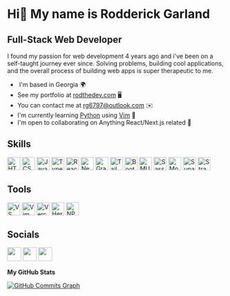 # Hi👋 My name is Rodderick Garland
## Full-Stack Web Developer

I found my passion for web development 4 years ago and i've been on a self-taught journey ever since. Solving problems, building cool applications, and the overall process of building web apps is super therapeutic to me.

-  I'm based in Georgia 🌍
-  See my portfolio at [rodthedev.com](http://www.rodthedev.com) 🖥️
-  You can contact me at [rg6797@outlook.com](mailto:rg6797@outlook.com) ✉️   
-  I'm currently learning [Python](https://www.python.org/) using [Vim](https://www.vim.org/) 🧠  
-  I'm open to collaborating on Anything React/Next.js related 🤝

## Skills

<p>
  <img alt="HTML5" src="https://img.shields.io/badge/html5-E34F26?style=for-the-badge&logo=html5&logoColor=white" height="30px"/>
  <img alt="CSS3" src="https://img.shields.io/badge/css3-1572B6?style=for-the-badge&logo=css3&logoColor=white" height="30px"/>
  <img alt="Javascript" src="https://img.shields.io/badge/javascript-F7DF1E?style=for-the-badge&logo=javascript&logoColor=black" height="30px"/>
  <img alt="Typescript" src="https://img.shields.io/badge/typescript-3178C6?style=for-the-badge&logo=typescript&logoColor=white" height="30px"/>
  <img alt="React" src="https://img.shields.io/badge/react-61DAFB?style=for-the-badge&logo=react&logoColor=white" height="30px"/>
  <img alt="NextJs" src="https://img.shields.io/badge/Next-black?style=for-the-badge&logo=next.js&logoColor=white" height="30px"/>
  <img alt="GraphQL" src="https://img.shields.io/badge/graphql-E10098?style=for-the-badge&logo=graphql&logoColor=white" height="30px"/>
  <img alt="Tailwindcss" src="https://img.shields.io/badge/Tailwind_CSS-38B2AC?style=for-the-badge&logo=tailwind-css&logoColor=white" height="30px"/>
  <img alt="Bootstrap" src="https://img.shields.io/badge/bootstrap-7952B3?style=for-the-badge&logo=bootstrap&logoColor=white" height="30px"/>
  <img alt="MUI" src="https://img.shields.io/badge/mui-007FFF?style=for-the-badge&logo=mui&logoColor=white" height="30px"/>
  <img alt="Sass" src="https://img.shields.io/badge/sass-CC6699?style=for-the-badge&logo=sass&logoColor=white" height="30px"/>
  <img alt="MongoDB" src="https://img.shields.io/badge/mongodb-47A248?style=for-the-badge&logo=mongodb&logoColor=white" height="30px"/>
  <img alt="Supabase" src="https://img.shields.io/badge/supabase-3ECF8E?style=for-the-badge&logo=supabase&logoColor=white" height="30px"/>
  <img alt="Strapi" src="https://img.shields.io/badge/Strapi-2F2E8B?logo=strapi&logoColor=fff&style=flat-square" height="30px" >
</p>
</p>

## Tools

<p>
  <img alt="VS Code" src="https://img.shields.io/badge/visual_studio_code-007ACC?style=for-the-badge&logo=visualstudiocode&logoColor=white" height="30px"/>
  <img alt="Vim" src="https://img.shields.io/badge/Vim-019733?logo=vim&logoColor=fff&style=flat-square" height="30px" >
  <img alt="Vercel" src="https://img.shields.io/badge/vercel-000000?style=for-the-badge&logo=vercel&logoColor=white" height="30px"/>
  <img alt="Heroku" src="https://img.shields.io/badge/-Heroku-430098?style=flat-square&logo=heroku&logoColor=white" height="30px"/>
  <img alt="NPM" src="https://img.shields.io/badge/npm-CB3837?style=for-the-badge&logo=npm&logoColor=white" height="30px"/>
  
</p>

## Socials

<p align="left"> <a href="https://www.codepen.io/zencoder24-the-selector" target="_blank" rel="noreferrer"><img src="https://raw.githubusercontent.com/danielcranney/readme-generator/main/public/icons/socials/codepen-dark.svg" width="32" height="32" /></a> <a href="https://www.github.com/zencoder24" target="_blank" rel="noreferrer"><img src="https://raw.githubusercontent.com/danielcranney/readme-generator/main/public/icons/socials/github-dark.svg" width="32" height="32" /></a> <a href="https://www.linkedin.com/in/rodderick-garland-58ba19160" target="_blank" rel="noreferrer"><img src="https://raw.githubusercontent.com/danielcranney/readme-generator/main/public/icons/socials/linkedin.svg" width="32" height="32" /></a></p>



<b>My GitHub Stats</b>

<a href="http://www.github.com/zencoder24"><img src="https://activity-graph.herokuapp.com/graph?username=zencoder24&bg_color=1c1917&color=ffffff&line=0891b2&point=ffffff&area_color=1c1917&area=true&hide_border=true&custom_title=GitHub%20Commits%20Graph" alt="GitHub Commits Graph" /></a>
